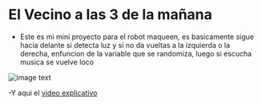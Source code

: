# El Vecino a las 3 de la mañana

- Este es mi mini proyecto para el robot maqueen, es basicamente sigue hacia delante si detecta luz y si no da vueltas a la izquierda o la derecha,
enfuncion de la variable que se randomiza, luego si escucha musica se vuelve loco

![image text](El_Vecino_A_Las_3_De_La_Mañana.png)

-Y aqui el [video explicativo]()
